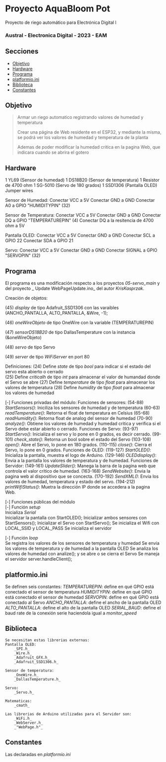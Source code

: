 # Proyecto AquaBloom Pot
Proyecto de riego automático para Electrónica Digital I

### Austral - Electronica Digital - 2023 - EAM


## Secciones

- [Objetivo](#objetivo)
- [Hardware](#hardware)
- [Programa](#programa)
- [platformio.ini](#platformio.ini)
- [Biblioteca](#biblioteca)
- [Constantes](#constantes)


## Objetivo

>   Armar un riego automatico registrando valores de humedad y temperatura
> 
>   Crear una página de Web residente en el ESP32, y mediante la misma, se podrá ver los valores de humedad y temperatura de la planta
> 
>   Ademas de poder modificar la humedad critica en la pagina Web, que indicara cuando se abrira el gotero   

## Hardware

  1 YL69 (Sensor de humedad)
  1 DS18B20 (Sensor de temperatura)
  1 Resistor de 4700 ohm
  1 SG-5010 (Servo de 180 grados)
  1 SSD1306 (Pantalla OLED)
  Jumper wires

  Sensor de Humedad:
    Conectar VCC a 5V
    Conectar GND a GND
    Conectar A0 a GPIO "HUMIDITYPIN" (32)

  Sensor de Temperatura:
    Conectar VCC a 5V
    Conectar GND a GND
    Conectar DQ a GPIO "TEMPERATUREPIN" (4)
    Conectar DQ a la resitencia de 4700 ohm a 5V

  Pantalla OLED:
    Conectar VCC a 5V
    Conectar GND a GND
    Conectar SCL a GPIO 22
    Conectar SDA a GPIO 21

  Servo:
    Conectar VCC a 5V
    Conectar GND a GND
    Conectar SIGNAL a GPIO "SERVOPIN" (32)
    

## Programa

 El programa es una modificación respecto a los proyectos _05-servo_main_ y del proyecto _ Update WebPageUpdate.ino_ del autor _KrisKasprzak_.    

   

 Creación de objetos:  
   
   (45) _display_ de tipo Adafruit_SSD1306 con las varaibles (ANCHO_PANTALLA, ALTO_PANTALLA, &Wire, -1);
   
   (46) _oneWireObjeto_ de tipo OneWire con la variable (TEMPERATUREPIN)
   
   (47) _sensorDS18B20_ de tipo DallasTemperature con la instancia (&oneWireObjeto)
   
   (48) _servo_ de tipo Servo
   
   (49) _server_ de tipo _WiFiServer_ en port 80  

 Definiciones: 
   (24) Define _state_ de tipo _bool_ para indicar si el estado del servo esta abierto o cerrado  
   (25) Define _criticalh_ de tipo _int_ para almacenar el valor de humandad donde el Servo se abre
   (27) Define _temperature_ de tipo _float_ para almacenar los valores de temperatura
   (28) Define _humidity_ de tipo _float_ para almacenar los valores de humedad 
   

 [-] Funciones privadas del módulo: 
    Funciones de sensores:
        (54-88) _StartSensors()_: Iniciliza los sensores de humedad y de temperatura
        (60-63) _readTemperature()_: Retorna el float de temperatura en Celsius 
        (65-68) _readHumidity()_: Retorna float de analog del sensor de humedad
        (70-90) _analyze()_: Obtiene los valores de humedad y humedad critica y verifica si el Servo debe estar abierto o cerrado.
   Funciones de Servo:
        (93-97) _StartServo()_: Inicializa el servo y lo pone en 0 grados, es decir cerrado.
        (99-101) _check_state()_: Retorna un bool sobre el estado del Servo
        (103-108) _open()_: Abre el Servo, lo pone en 180 grados.
        (110-115) _close()_: Cierra el Servo, lo pone en 0 grados.
    Funciones de OLED:
        (119-127) _StartOLED()_: Inicializa la pantalla, muestra el logo de Arduino.
        (129-146) _OLEDdisplay()_: Envia a la pantalla los valores de temperatura y de humedad.
    Funciones de Servidor:
        (149-161) _UpdateSlider()_: Manega la barra de la pagina web que controla el valor critico de humedad.
        (163-168) _SendWebsite()_: Envia la pagina web al dispositivo que se concecta.
        (170-192) _SendXML()_: Envia los valores de humedad, temperatura y estado del servo.
        (194-212) _printWifiStatus()_: Muetra la dirección IP donde se accedera a la pagina Web.

 [-] Funciones públicas del módulo  
  [-] Función _setup_  
   Inicializa _Serial_  
   Inicializar la pantalla con StartOLED();
   Inicializar ambos sensores con StartSensors(); 
   Inicializar el Servo con StartServo(); 
   Se inicializa el Wifi con LOCAL_SSID y LOCAL_PASS 
   Se inicializa el servidor  

  [-] Función _loop_  
   Se registra los valores de los sensores de temperatura y humedad
   Se envia los valores de temperatura y de humedad a la pantalla OLED
   Se analiza los valores de humedad con analize(); y se abre o se cierra el Servo
   Se maneja el servidor server.handleClient();


## platformio.ini
   Se definen seis constantes:
   _TEMPERATUREPIN_: define en qué GPIO está conectado el sensor de temperatura
   _HUMIDITYPIN_: define en qué GPIO está conectado el sensor de humedad
   _SERVOPIN_: define en qué GPIO está conectado al Servo
   _ANCHO_PANTALLA_: define el ancho de la pantalla OLED
   _ALTO_PANTALLA_: define el alto de la pantalla OLED
   _SERIAL_BAUD_: define el baud rate de la conexión serie haciendola igual a _monitor_speed_    


## Biblioteca

    Se necesitan estas librerias externas:
    Pantalla OLED:
        _SPI.h_
        _Wire.h_
        _Adafruit_GFX.h_
        _Adafruit_SSD1306.h_
    
    Sensor de temperatura:
        _OneWire.h_
        _DallasTemperature.h_
    
    Servo:
        _Servo.h_
    
    Matematicas:
        _cmath_

    Las librerias de Arduino utilizadas para el Servidor son:
        _WiFi.h_
        _WebServer.h_
        _"WebPage.h"_

## Constantes

   Las declaradas en _platformio.ini_


